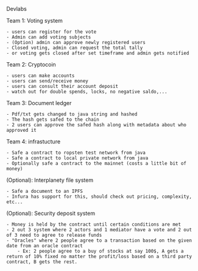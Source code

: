 Devlabs
 
Team 1: Voting system

	- users can register for the vote
	- Admin can add voting subjects
	- (Option) admin can approve newly registered users
	- Closed voting, admin can request the total tally
	- or voting gets closed after set timeframe and admin gets notified
Team 2: Cryptocoin

	- users can make accounts
	- users can send/receive money
	- users can consult their account deposit
	- watch out for double spends, locks, no negative saldo,...
Team 3: Document ledger

	- Pdf/txt gets changed to java string and hashed
	- The hash gets safed to the chain
	- 2 users can approve the safed hash along with metadata about who approved it
Team 4: infrastucture

	- Safe a contract to ropsten test network from java
	- Safe a contract to local private network from java
	- Optionally safe a contract to the mainnet (costs a little bit of money)
	
(Optional): Interplanety file system

	- Safe a document to an IPFS
	- Infura has support for this, should check out pricing, complexity, etc...
	
(Optional): Security deposit system

	- Money is held by the contract until certain conditions are met
	- 2 out 3 system where 2 actors and 1 mediator have a vote and 2 out of 3 need to agree to release funds
	- "Oracles" where 2 people agree to a transaction based on the given date from an oracle contract 
		- Ex: 2 people agree to a buy of stocks at say 100$, A gets a return of 10% fixed no matter the profit/loss based on a third party contract, B gets the rest. 
